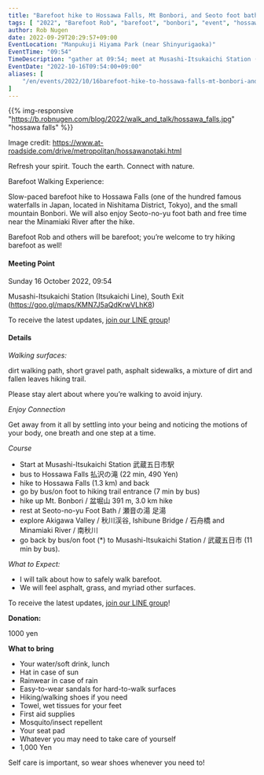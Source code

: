 ```yaml
---
title: "Barefoot hike to Hossawa Falls, Mt Bonbori, and Seoto foot bath"
tags: [ "2022", "Barefoot Rob", "barefoot", "bonbori", "event", "hossawa", "nishitama", "october", "walk", "はだし", "払沢の滝", "盆堀山", "裸足のロブ" ]
author: Rob Nugen
date: 2022-09-29T20:29:57+09:00
EventLocation: "Manpukuji Hiyama Park (near Shinyurigaoka)"
EventTime: "09:54"
TimeDescription: "gather at 09:54; meet at Musashi-Itsukaichi Station (Itsukaichi Line), South Exit at 09:54"
EventDate: "2022-10-16T09:54:00+09:00"
aliases: [
    "/en/events/2022/10/16barefoot-hike-to-hossawa-falls-mt-bonbori-and-seoto-foot-bath",
]
---
```


{{% img-responsive "https://b.robnugen.com/blog/2022/walk_and_talk/hossawa_falls.jpg" "hossawa falls" %}}

<div class="note">Image credit:
<a href="https://www.at-roadside.com/drive/metropolitan/hossawanotaki.html">https://www.at-roadside.com/drive/metropolitan/hossawanotaki.html</a>
</div>

Refresh your spirit. Touch the earth. Connect with nature.

Barefoot Walking Experience:

Slow-paced barefoot hike to Hossawa Falls
(one of the hundred famous waterfalls in Japan,
located in Nishitama District, Tokyo),
and the small mountain Bonbori.
We will also enjoy Seoto-no-yu foot bath and
free time near the Minamiaki River after the hike.

Barefoot Rob and others will be barefoot;
you’re welcome to try hiking barefoot as well!

#### Meeting Point

Sunday 16 October 2022, 09:54

Musashi-Itsukaichi Station (Itsukaichi Line), South Exit (https://goo.gl/maps/KMN7J5aQdKrwVLhK8)

To receive the latest updates, [join our LINE group](/contact/)!

#### Details

*Walking surfaces:*

dirt walking path, short gravel path, asphalt sidewalks,
a mixture of dirt and fallen leaves hiking trail.

Please stay alert about
where you’re walking to avoid injury.

*Enjoy Connection*

Get away from it all by settling into your being and noticing the
motions of your body, one breath and one step at a time.

*Course*

* Start at Musashi-Itsukaichi Station 武蔵五日市駅
* bus to Hossawa Falls 払沢の滝 (22 min, 490 Yen)
* hike to Hossawa Falls (1.3 km) and back
* go by bus/on foot to hiking trail entrance (7 min by bus)
* hike up Mt. Bonbori / 盆堀山 391 m, 3.0 km hike
* rest at Seoto-no-yu Foot Bath / 瀬音の湯 足湯
* explore Akigawa Valley / 秋川渓谷, Ishibune Bridge / 石舟橋 and Minamiaki River / 南秋川
* go back by bus/on foot (*) to Musashi-Itsukaichi Station / 武蔵五日市 (11 min by bus).

*What to Expect:*

* I will talk about how to safely walk barefoot.
* We will feel asphalt, grass, and myriad other surfaces.

To receive the latest updates, [join our LINE group](/contact/)!

**Donation:**

1000 yen

**What to bring**

- Your water/soft drink, lunch
- Hat in case of sun
- Rainwear in case of rain
- Easy-to-wear sandals for hard-to-walk surfaces
- Hiking/walking shoes if you need
- Towel, wet tissues for your feet
- First aid supplies
- Mosquito/insect repellent
- Your seat pad
- Whatever you may need to take care of yourself
- 1,000 Yen

Self care is important, so wear shoes whenever you need to!
